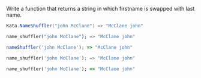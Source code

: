 Write a function that returns a string in which firstname is swapped with last name.

```csharp
Kata.NameShuffler("john McClane") => "McClane john"
```
```elixir
name_shuffler("john McClane"); => "McClane john"
```
```javascript
nameShuffler('john McClane'); => "McClane john"
```
```python
name_shuffler('john McClane'); => "McClane john"
```
```ruby
name_shuffler('john McClane'); => "McClane john"
```

